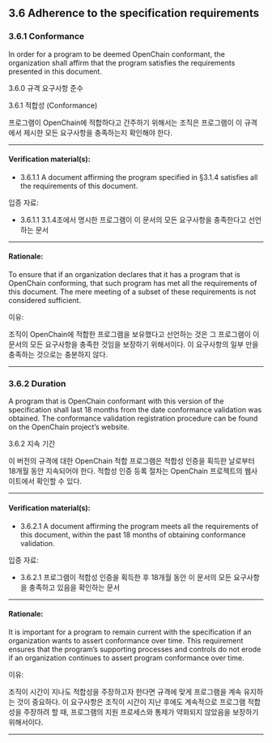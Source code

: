 ## 3.6 Adherence to the specification requirements

### 3.6.1 Conformance
In order for a program to be deemed OpenChain conformant, the organization shall affirm that the program satisfies the requirements presented in this document.

3.6.0 규격 요구사항 준수

3.6.1	적합성 (Conformance)

프로그램이 OpenChain에 적합하다고 간주하기 위해서는 조직은 프로그램이 이 규격에서 제시한 모든 요구사항을 충족하는지 확인해야 한다.

---

#### Verification material(s):
* 3.6.1.1 A document affirming the program specified in §3.1.4 satisfies all the requirements of this document.


입증 자료:

* 3.6.1.1 3.1.4조에서 명시한 프로그램이 이 문서의 모든 요구사항을 충족한다고 선언하는 문서


---

#### Rationale:
To ensure that if an organization declares that it has a program that is OpenChain conforming, that such program has met all the requirements of this document. The mere meeting of a subset of these requirements is not considered sufficient.


이유: 

조직이 OpenChain에 적합한 프로그램을 보유했다고 선언하는 것은 그 프로그램이 이 문서의 모든 요구사항을 충족한 것임을 보장하기 위해서이다. 이 요구사항의 일부 만을 충족하는 것으로는 충분하지 않다.

---

### 3.6.2 Duration
A program that is OpenChain conformant with this version of the specification shall last 18 months from the date conformance validation was obtained. The conformance validation registration procedure can be found on the OpenChain project’s website.


3.6.2 지속 기간

이 버전의 규격에 대한 OpenChain 적합 프로그램은 적합성 인증을 획득한 날로부터 18개월 동안 지속되어야 한다. 적합성 인증 등록 절차는 OpenChain 프로젝트의 웹사이트에서 확인할 수 있다. 

---

#### Verification material(s):

* 3.6.2.1 A document affirming the program meets all the requirements of this document, within the past 18 months of obtaining conformance validation.


입증 자료:
* 3.6.2.1 프로그램이 적합성 인증을 획득한 후 18개월 동안 이 문서의 모든 요구사항을 충족하고 있음을 확인하는 문서

---

#### Rationale:
It is important for a program to remain current with the specification if an organization wants to assert conformance over time. This requirement ensures that the program’s supporting processes and controls do not erode if an organization continues to assert program conformance over time.


이유: 

조직이 시간이 지나도 적합성을 주장하고자 한다면 규격에 맞게 프로그램을 계속 유지하는 것이 중요하다. 이 요구사항은 조직이 시간이 지난 후에도 계속적으로 프로그램 적합성을 주장하려 할 때, 프로그램의 지원 프로세스와 통제가 약화되지 않았음을 보장하기 위해서이다. 

---
